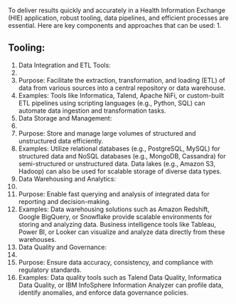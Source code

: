 To deliver results quickly and accurately in a Health Information Exchange (HIE) application, robust tooling, data pipelines, and efficient processes are essential. Here are key components and approaches that can be used:
1. 
## Tooling:
1. Data Integration and ETL Tools:
1. 
1. Purpose: Facilitate the extraction, transformation, and loading (ETL) of data from various sources into a central repository or data warehouse.
1. Examples: Tools like Informatica, Talend, Apache NiFi, or custom-built ETL pipelines using scripting languages (e.g., Python, SQL) can automate data ingestion and transformation tasks.
1. Data Storage and Management:
1. 
1. Purpose: Store and manage large volumes of structured and unstructured data efficiently.
1. Examples: Utilize relational databases (e.g., PostgreSQL, MySQL) for structured data and NoSQL databases (e.g., MongoDB, Cassandra) for semi-structured or unstructured data. Data lakes (e.g., Amazon S3, Hadoop) can also be used for scalable storage of diverse data types.
1. Data Warehousing and Analytics:
1. 
1. Purpose: Enable fast querying and analysis of integrated data for reporting and decision-making.
1. Examples: Data warehousing solutions such as Amazon Redshift, Google BigQuery, or Snowflake provide scalable environments for storing and analyzing data. Business intelligence tools like Tableau, Power BI, or Looker can visualize and analyze data directly from these warehouses.
1. Data Quality and Governance:
1. 
1. Purpose: Ensure data accuracy, consistency, and compliance with regulatory standards.
1. Examples: Data quality tools such as Talend Data Quality, Informatica Data Quality, or IBM InfoSphere Information Analyzer can profile data, identify anomalies, and enforce data governance policies.

